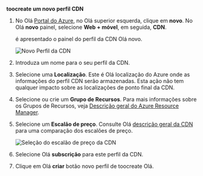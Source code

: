 **toocreate um novo perfil CDN**

1. No Olá [Portal do Azure](https://portal.azure.com), no Olá superior esquerda, clique em **novo**.  No Olá **novo** painel, selecione **Web + móvel**, em seguida, **CDN**.
   
    é apresentado o painel do perfil da CDN Olá novo.
   
    ![Novo Perfil da CDN](./media/cdn-create-profile/new-cdn-profile-include.png)
2. Introduza um nome para o seu perfil da CDN.
3. Selecione uma **Localização**.  Este é Olá localização do Azure onde as informações do perfil CDN serão armazenadas.  Esta ação não tem qualquer impacto sobre as localizações de ponto final da CDN.
4. Selecione ou crie um **Grupo de Recursos**.  Para mais informações sobre os Grupos de Recursos, veja [Descrição geral do Azure Resource Manager](../articles/azure-resource-manager/resource-group-overview.md#resource-groups).
5. Selecione um **Escalão de preço**.  Consulte Olá [descrição geral da CDN](../articles/cdn/cdn-overview.md#azure-cdn-features) para uma comparação dos escalões de preço.
   
    ![Seleção do escalão de preço da CDN](./media/cdn-create-profile/cdn-choose-sku-include.png)
6. Selecione Olá **subscrição** para este perfil da CDN.
7. Clique em Olá **criar** botão novo perfil de toocreate Olá. 

